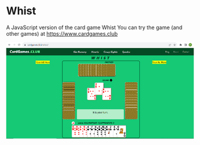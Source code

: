 # Whist
A JavaScript version of the card game Whist
You can try the game (and other games) at https://www.cardgames.club

![Alt text](https://github.com/mejongetje/Whist/blob/main/whist-card-game.png?raw=true "Enter")
